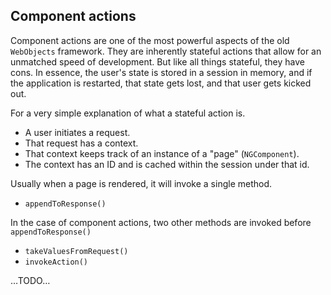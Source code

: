 ## Component actions

Component actions are one of the most powerful aspects of the old ```WebObjects``` framework. They are inherently stateful actions that allow for an unmatched speed of development. But like all things stateful, they have cons. In essence, the user's state is stored in a session in memory, and if the application is restarted, that state gets lost, and that user gets kicked out.

For a very simple explanation of what a stateful action is.

* A user initiates a request.
* That request has a context.
* That context keeps track of an instance of a "page" (```NGComponent```).
* The context has an ID and is cached within the session under that id.

Usually when a page is rendered, it will invoke a single method.

* ```appendToResponse()```

In the case of component actions, two other methods are invoked before ```appendToResponse()```

* ```takeValuesFromRequest()```
* ```invokeAction()```

…TODO…